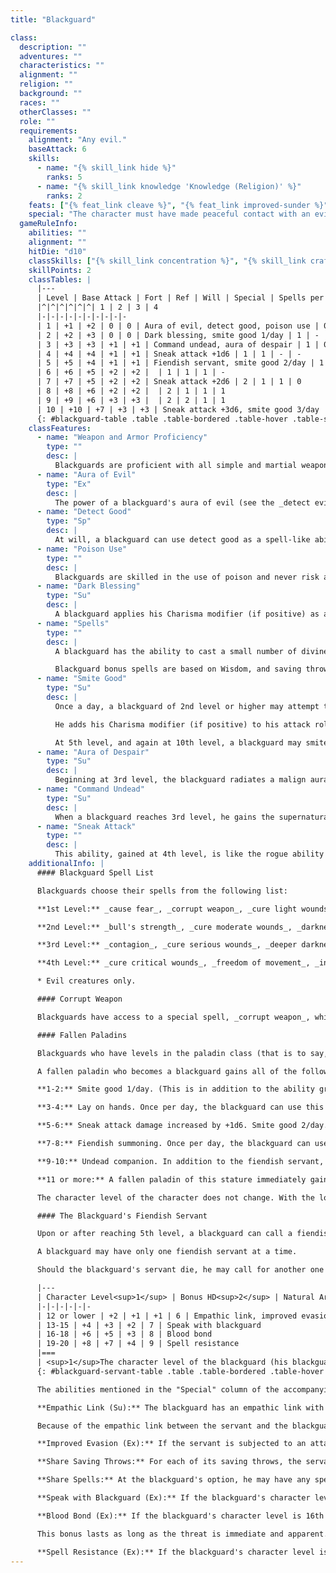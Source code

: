 ```yaml
---
title: "Blackguard"

class:
  description: ""
  adventures: ""
  characteristics: ""
  alignment: ""
  religion: ""
  background: ""
  races: ""
  otherClasses: ""
  role: ""
  requirements:
    alignment: "Any evil."
    baseAttack: 6
    skills:
      - name: "{% skill_link hide %}"
        ranks: 5
      - name: "{% skill_link knowledge 'Knowledge (Religion)' %}"
        ranks: 2
    feats: ["{% feat_link cleave %}", "{% feat_link improved-sunder %}", "{% feat_link power-attack %}"]
    special: "The character must have made peaceful contact with an evil outsider who was summoned by him or someone else."
  gameRuleInfo:
    abilities: ""
    alignment: ""
    hitDie: "d10"
    classSkills: ["{% skill_link concentration %}", "{% skill_link craft %}", "{% skill_link diplomacy %}", "{% skill_link handle-animal %}", "{% skill_link heal %}", "{% skill_link hide %}", "{% skill_link intimidate %}", "{% skill_link knowledge 'Knowledge (Religion)' %}", "{% skill_link profession %}", "{% skill_link ride %}"]
    skillPoints: 2
    classTables: |
      |---
      | Level | Base Attack | Fort | Ref | Will | Special | Spells per Day |<|<|<
      |^|^|^|^|^|^| 1 | 2 | 3 | 4
      |-|-|-|-|-|-|-|-|-|-
      | 1 | +1 | +2 | 0 | 0 | Aura of evil, detect good, poison use | 0 | - | - | -
      | 2 | +2 | +3 | 0 | 0 | Dark blessing, smite good 1/day | 1 | - | - | -
      | 3 | +3 | +3 | +1 | +1 | Command undead, aura of despair | 1 | 0 | - | -
      | 4 | +4 | +4 | +1 | +1 | Sneak attack +1d6 | 1 | 1 | - | -
      | 5 | +5 | +4 | +1 | +1 | Fiendish servant, smite good 2/day | 1 | 1 | 0 | -
      | 6 | +6 | +5 | +2 | +2 |  | 1 | 1 | 1 | -
      | 7 | +7 | +5 | +2 | +2 | Sneak attack +2d6 | 2 | 1 | 1 | 0
      | 8 | +8 | +6 | +2 | +2 |  | 2 | 1 | 1 | 1
      | 9 | +9 | +6 | +3 | +3 |  | 2 | 2 | 1 | 1
      | 10 | +10 | +7 | +3 | +3 | Sneak attack +3d6, smite good 3/day | 2 | 2 | 2 | 1
      {: #blackguard-table .table .table-bordered .table-hover .table-striped data-caption="Table: The Blackguard" }
    classFeatures:
      - name: "Weapon and Armor Proficiency"
        type: ""
        desc: |
          Blackguards are proficient with all simple and martial weapons, with all types of armor, and with shields.
      - name: "Aura of Evil"
        type: "Ex"
        desc: |
          The power of a blackguard's aura of evil (see the _detect evil_ spell) is equal to his class level plus his cleric level, if any.
      - name: "Detect Good"
        type: "Sp"
        desc: |
          At will, a blackguard can use detect good as a spell-like ability, duplicating the effect of the _detect good_ spell.
      - name: "Poison Use"
        type: ""
        desc: |
          Blackguards are skilled in the use of poison and never risk accidentally poisoning themselves when applying poison to a blade.
      - name: "Dark Blessing"
        type: "Su"
        desc: |
          A blackguard applies his Charisma modifier (if positive) as a bonus on all saving throws.
      - name: "Spells"
        type: ""
        desc: |
          A blackguard has the ability to cast a small number of divine spells. To cast a blackguard spell, a blackguard must have a Wisdom score of at least 10 + the spell's level, so a blackguard with a Wisdom of 10 or lower cannot cast these spells."

          Blackguard bonus spells are based on Wisdom, and saving throws against these spells have a DC of 10 + spell level + the blackguard's Wisdom modifier. When the blackguard gets 0 spells per day of a given spell level he gains only the bonus spells he would be entitled to based on his Wisdom score for that spell level. The blackguard's spell list appears below. A blackguard has access to any spell on the list and can freely choose which to prepare, just as a cleric. A blackguard prepares and casts spells just as a cleric does (though a blackguard cannot spontaneously cast cure or inflict spells).
      - name: "Smite Good"
        type: "Su"
        desc: |
          Once a day, a blackguard of 2nd level or higher may attempt to smite good with one normal melee attack.

          He adds his Charisma modifier (if positive) to his attack roll and deals 1 extra point of damage per class level. If a blackguard accidentally smites a creature that is not good, the smite has no effect but it is still used up for that day.

          At 5th level, and again at 10th level, a blackguard may smite good one additional time per day.
      - name: "Aura of Despair"
        type: "Su"
        desc: |
          Beginning at 3rd level, the blackguard radiates a malign aura that causes enemies within 10 feet of him to take a -2 penalty on all saving throws.
      - name: "Command Undead"
        type: "Su"
        desc: |
          When a blackguard reaches 3rd level, he gains the supernatural ability to command and rebuke undead. He commands undead as would a cleric of two levels lower.
      - name: "Sneak Attack"
        type: ""
        desc: |
          This ability, gained at 4th level, is like the rogue ability of the same name. The extra damage increases by +1d6 every third level beyond 4th (7th and 10th). If a blackguard gets a sneak attack bonus from another source the bonuses on damage stack.
    additionalInfo: |
      #### Blackguard Spell List

      Blackguards choose their spells from the following list:

      **1st Level:** _cause fear_, _corrupt weapon_, _cure light wounds_, _doom_, _inflict light wounds_, _magic weapon_, _summon monster I*_.

      **2nd Level:** _bull's strength_, _cure moderate wounds_, _darkness_, _death knell_, _eagle's splendor_, _inflict moderate wounds_, _shatter_, _summon monster II*_.

      **3rd Level:** _contagion_, _cure serious wounds_, _deeper darkness_, _inflict serious wounds_, _protection from energy_, _summon monster III*_.

      **4th Level:** _cure critical wounds_, _freedom of movement_, _inflict critical wounds_, _poison_, _summon monster IV*_.

      * Evil creatures only.

      #### Corrupt Weapon

      Blackguards have access to a special spell, _corrupt weapon_, which is the opposing counterpart of the paladin spell _bless weapon_. Instead of improving a weapon's effectiveness against evil foes, _corrupt weapon_ makes a weapon more effective against good foes.

      #### Fallen Paladins

      Blackguards who have levels in the paladin class (that is to say, are now ex-paladins) gain extra abilities the more levels of paladin they have.

      A fallen paladin who becomes a blackguard gains all of the following abilities that apply, according to the number of paladin levels the character has.

      **1-2:** Smite good 1/day. (This is in addition to the ability granted to all blackguards at 2nd level.

      **3-4:** Lay on hands. Once per day, the blackguard can use this supernatural ability to cure himself or his fiendish servant of damage equal to his Charisma bonus ? his level.

      **5-6:** Sneak attack damage increased by +1d6. Smite good 2/day.

      **7-8:** Fiendish summoning. Once per day, the blackguard can use a summon monster I spell to call forth an evil creature. For this spell, the caster level is double the blackguard's class level.

      **9-10:** Undead companion. In addition to the fiendish servant, the blackguard gains (at 5th level) a Medium-size skeleton or zombie as a companion. This companion cannot be turned or rebuked and gains all special bonuses as a fiendish servant when the blackguard gains levels. Smite good 3/day.

      **11 or more:** A fallen paladin of this stature immediately gains a blackguard level for each level of paladin he trades in.

      The character level of the character does not change. With the loss of paladin levels, the character no longer gains as many extra abilities for being a fallen paladin.

      #### The Blackguard's Fiendish Servant

      Upon or after reaching 5th level, a blackguard can call a fiendish bat, cat, dire rat, horse, pony, raven, or toad to serve him. The blackguard's servant further gains HD and special abilities based on the blackguard's character level (see the table below).

      A blackguard may have only one fiendish servant at a time.

      Should the blackguard's servant die, he may call for another one after a year and a day. The new fiendish servant has all the accumulated abilities due a servant of the blackguard's current level.

      |---
      | Character Level<sup>1</sup> | Bonus HD<sup>2</sup> | Natural Armor Adj.<sup>3</sup> | Str Adj.<sup>4</sup> | Int<sup>5</sup> | Special
      |-|-|-|-|-|-
      | 12 or lower | +2 | +1 | +1 | 6 | Empathic link, improved evasion, share saving throws, share spells
      | 13-15 | +4 | +3 | +2 | 7 | Speak with blackguard
      | 16-18 | +6 | +5 | +3 | 8 | Blood bond
      | 19-20 | +8 | +7 | +4 | 9 | Spell resistance
      |===
      | <sup>1</sup>The character level of the blackguard (his blackguard level plus his original class level).<br><sup>2</sup>Extra eight-sided (d8) Hit Dice, each of which gains a Constitution modifier, as normal. Extra Hit Dice improve the servant's base attack and base save bonuses, as normal.<br><sup>3</sup>This is an improvement to the servant's existing natural armor bonus.<br><sup>4</sup>Add this figure to the servant's Strength score.<br><sup>5</sup>The servant's Intelligence score. (A fiendish servant is smarter than normal animals of its kind.) |<|<|<|<|<
      {: #blackguard-servant-table .table .table-bordered .table-hover .table-striped data-caption="Table: The Blackguard's Fiendish Servant" }

      The abilities mentioned in the "Special" column of the accompanying table are described below.

      **Empathic Link (Su):** The blackguard has an empathic link with his servant out to a distance of up to 1 mile. The blackguard cannot see through the servant's eyes, but they can communicate empathically. Because of the limited nature of the link, only general emotional content can be communicated.

      Because of the empathic link between the servant and the blackguard, the blackguard has the same connection to a place or an item that the servant does.

      **Improved Evasion (Ex):** If the servant is subjected to an attack that normally allows a Reflex saving throw for half damage, it takes no damage on a successful saving throw and only half damage on a failed saving throw. Improved evasion is an extraordinary ability.

      **Share Saving Throws:** For each of its saving throws, the servant uses either its own base save bonus or the blackguard's, whichever is higher. The servant applies its own ability modifiers to saves, and it doesn't share any other bonuses on saves that the blackguard might have.

      **Share Spells:** At the blackguard's option, he may have any spell (but not any spell-like ability) he casts on himself also affect his servant. The servant must be within 5 feet at the time of casting to receive the benefit. If the spell has a duration other than instantaneous, it stops affecting the servant if it moves farther than 5 feet away and will not affect the servant again even if the servant returns to the blackguard before the duration expires. Additionally, the blackguard may cast a spell with a target of "You" on his servant (as a touch range spell) instead of on himself. A blackguard and his servant can share spells even if the spells normally do not affect creatures of the servant's type (magical beast).

      **Speak with Blackguard (Ex):** If the blackguard's character level is 13th or higher, the blackguard and servant can communicate verbally as if they were using a common language. Other creatures do not understand the communication without magical help.

      **Blood Bond (Ex):** If the blackguard's character level is 16th or higher, the servant gains a +2 bonus on all attack rolls, checks, and saves if it witnesses the blackguard being threatened or harmed.

      This bonus lasts as long as the threat is immediate and apparent.

      **Spell Resistance (Ex):** If the blackguard's character level is 19th or higher, the servant gains spell resistance equal to the blackguard's level + 5. To affect the servant with a spell, another spellcaster must get a result on a caster level check (1d20 + caster level) that equals or exceeds the servant's spell resistance.
---
```

